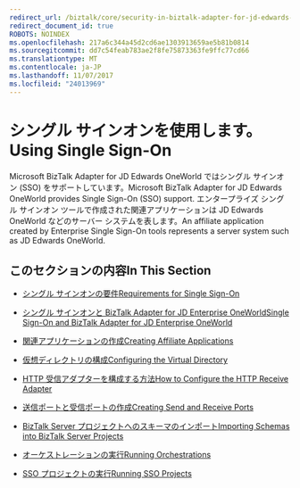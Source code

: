 ```yaml
---
redirect_url: /biztalk/core/security-in-biztalk-adapter-for-jd-edwards-oneworld/
redirect_document_id: true
ROBOTS: NOINDEX
ms.openlocfilehash: 217a6c344a45d2cd6ae1303913659ae5b81b0814
ms.sourcegitcommit: dd7c54feab783ae2f8fe75873363fe9ffc77cd66
ms.translationtype: MT
ms.contentlocale: ja-JP
ms.lasthandoff: 11/07/2017
ms.locfileid: "24013969"
---
```

# <a name="using-single-sign-on"></a><span data-ttu-id="fba1f-101">シングル サインオンを使用します。</span><span class="sxs-lookup"><span data-stu-id="fba1f-101">Using Single Sign-On</span></span>
<span data-ttu-id="fba1f-102">Microsoft BizTalk Adapter for JD Edwards OneWorld ではシングル サインオン (SSO) をサポートしています。</span><span class="sxs-lookup"><span data-stu-id="fba1f-102">Microsoft BizTalk Adapter for JD Edwards OneWorld provides Single Sign-On (SSO) support.</span></span> <span data-ttu-id="fba1f-103">エンタープライズ シングル サインオン ツールで作成された関連アプリケーションは JD Edwards OneWorld などのサーバー システムを表します。</span><span class="sxs-lookup"><span data-stu-id="fba1f-103">An affiliate application created by Enterprise Single Sign-On tools represents a server system such as JD Edwards OneWorld.</span></span>  
  
## <a name="in-this-section"></a><span data-ttu-id="fba1f-104">このセクションの内容</span><span class="sxs-lookup"><span data-stu-id="fba1f-104">In This Section</span></span>  
  
-   [<span data-ttu-id="fba1f-105">シングル サインオンの要件</span><span class="sxs-lookup"><span data-stu-id="fba1f-105">Requirements for Single Sign-On</span></span>](../core/requirements-for-single-sign-on5.md)  
  
-   [<span data-ttu-id="fba1f-106">シングル サインオンと BizTalk Adapter for JD Enterprise OneWorld</span><span class="sxs-lookup"><span data-stu-id="fba1f-106">Single Sign-On and BizTalk Adapter for JD Enterprise OneWorld</span></span>](../core/single-sign-on-and-biztalk-adapter-for-jd-enterprise-oneworld.md)  
  
-   [<span data-ttu-id="fba1f-107">関連アプリケーションの作成</span><span class="sxs-lookup"><span data-stu-id="fba1f-107">Creating Affiliate Applications</span></span>](../core/creating-affiliate-applications3.md)  
  
-   [<span data-ttu-id="fba1f-108">仮想ディレクトリの構成</span><span class="sxs-lookup"><span data-stu-id="fba1f-108">Configuring the Virtual Directory</span></span>](../core/configuring-the-virtual-directory.md)  
  
-   [<span data-ttu-id="fba1f-109">HTTP 受信アダプターを構成する方法</span><span class="sxs-lookup"><span data-stu-id="fba1f-109">How to Configure the HTTP Receive Adapter</span></span>](../core/how-to-configure-the-http-receive-adapter2.md)  
  
-   [<span data-ttu-id="fba1f-110">送信ポートと受信ポートの作成</span><span class="sxs-lookup"><span data-stu-id="fba1f-110">Creating Send and Receive Ports</span></span>](../core/creating-send-and-receive-ports.md)  
  
-   [<span data-ttu-id="fba1f-111">BizTalk Server プロジェクトへのスキーマのインポート</span><span class="sxs-lookup"><span data-stu-id="fba1f-111">Importing Schemas into BizTalk Server Projects</span></span>](../core/importing-schemas-into-biztalk-server-projects1.md)  
  
-   [<span data-ttu-id="fba1f-112">オーケストレーションの実行</span><span class="sxs-lookup"><span data-stu-id="fba1f-112">Running Orchestrations</span></span>](../core/running-orchestrations1.md)  
  
-   [<span data-ttu-id="fba1f-113">SSO プロジェクトの実行</span><span class="sxs-lookup"><span data-stu-id="fba1f-113">Running SSO Projects</span></span>](../core/running-sso-projects3.md)